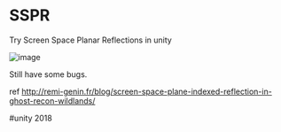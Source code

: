 # SSPR
Try Screen Space Planar Reflections in unity

![image](http://github.com/riceWithoutIce/SSPR/raw/master/IMG/SSPR.jpg)

Still have some bugs.

ref http://remi-genin.fr/blog/screen-space-plane-indexed-reflection-in-ghost-recon-wildlands/

#unity 2018
